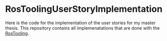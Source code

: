# RosToolingUserStoryImplementation
Here is the code for the implementation of the user stories for my master thesis. This repository contains all implemenatations that are done with the [RosTooling](https://github.com/ipa320/RosTooling).
